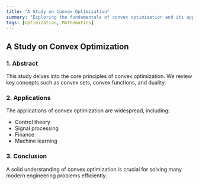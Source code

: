 ```yaml
---
title: "A Study on Convex Optimization"
summary: "Exploring the fundamentals of convex optimization and its applications in engineering."
tags: [Optimization, Mathematics]
---
```


## A Study on Convex Optimization

### 1. Abstract
This study delves into the core principles of convex optimization. We review key concepts such as convex sets, convex functions, and duality.

### 2. Applications
The applications of convex optimization are widespread, including:
-   Control theory
-   Signal processing
-   Finance
-   Machine learning

### 3. Conclusion
A solid understanding of convex optimization is crucial for solving many modern engineering problems efficiently.
